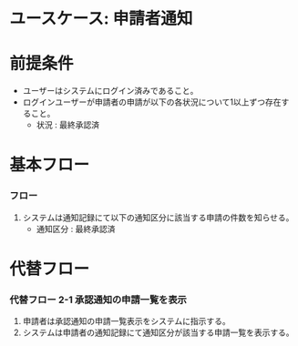 # ユースケース: 申請者通知

# 前提条件

- ユーザーはシステムにログイン済みであること。
- ログインユーザーが申請者の申請が以下の各状況について1以上ずつ存在すること。
    - 状況 : 最終承認済

# 基本フロー

### フロー

1. システムは通知記録にて以下の通知区分に該当する申請の件数を知らせる。
    - 通知区分 : 最終承認済

# 代替フロー

### 代替フロー 2-1 承認通知の申請一覧を表示

1. 申請者は承認通知の申請一覧表示をシステムに指示する。
1. システムは申請者の通知記録にて通知区分が該当する申請一覧を表示する。
